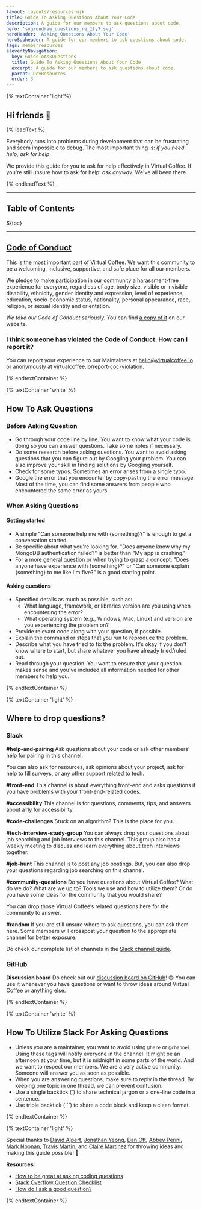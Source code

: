 ```yaml
---
layout: layouts/resources.njk
title: Guide To Asking Questions About Your Code
description: A guide for our members to ask questions about code.
hero: 'svg/undraw_questions_re_1fy7.svg'
heroHeader: 'Asking Questions About Your Code'
heroSubheader: A guide for our members to ask questions about code.
tags: memberresources
eleventyNavigation:
  key: GuideToAskQuestions
  title: Guide To Asking Questions About Your Code
  excerpt: A guide for our members to ask questions about code.
  parent: DevResources
  order: 3
---
```


{% textContainer 'light'%}

## Hi friends 👋

{% leadText %}

Everybody runs into problems during development that can be frustrating and seem impossible to debug. The most important thing is: _if you need help, ask for help_.

We provide this guide for you to ask for help effectively in Virtual Coffee. If you're still unsure how to ask for help: _ask anyway_. We've all been there.

{% endleadText %}

---

## Table of Contents

${toc}

---

## [Code of Conduct](/code-of-conduct)

This is the most important part of Virtual Coffee. We want this community to be a welcoming, inclusive, supportive, and safe place for all our members.

We pledge to make participation in our community a harassment-free experience for everyone, regardless of age, body size, visible or invisible disability, ethnicity, gender identity and expression, level of experience, education, socio-economic status, nationality, personal appearance, race, religion, or sexual identity and orientation.

_We take our Code of Conduct seriously._ You can find [a copy of it](/code-of-conduct) on our website.

### I think someone has violated the Code of Conduct. How can I report it?

You can report your experience to our Maintainers at hello@virtualcoffee.io or anonymously at [virtualcoffee.io/report-coc-violation](https://virtualcoffee.io/report-coc-violation).

{% endtextContainer %}

{% textContainer 'white' %}

## How To Ask Questions

### Before Asking Question

- Go through your code line by line.
  You want to know what your code is doing so you can answer questions. Take some notes if necessary.
- Do some research before asking questions.
  You want to avoid asking questions that you can figure out by Googling your problem. You can also improve your skill in finding solutions by Googling yourself.
- Check for some typos.
  Sometimes an error arises from a single typo.
- Google the error that you encounter by copy-pasting the error message.
  Most of the time, you can find some answers from people who encountered the same error as yours.

### When Asking Questions

#### Getting started

- A simple "Can someone help me with {something}?" is enough to get a conversation started.
- Be specific about what you're looking for.
  "Does anyone know why my MongoDB authentication failed?" is better than "My app is crashing."
- For a more general question or when trying to grasp a concept:
  "Does anyone have experience with {something}?" or "Can someone explain {something} to me like I'm five?" is a good starting point.

#### Asking questions

- Specified details as much as possible, such as:
  - What language, framework, or libraries version are you using when encountering the error?
  - What operating system (e.g., Windows, Mac, Linux) and version are you experiencing the problem on?
- Provide relevant code along with your question, if possible.
- Explain the command or steps that you run to reproduce the problem.
- Describe what you have tried to fix the problem. It's okay if you don't know where to start, but share whatever you have already tried/ruled out.
- Read through your question. You want to ensure that your question makes sense and you've included all information needed for other members to help you.

{% endtextContainer %}

{% textContainer 'light' %}

## Where to drop questions?

### Slack

**#help-and-pairing**
Ask questions about your code or ask other members' help for pairing in this channel.

You can also ask for resources, ask opinions about your project, ask for help to fill surveys, or any other support related to tech.

**#front-end**
This channel is about everything front-end and asks questions if you have problems with your front-end-related codes.

**#accessibility**
This channel is for questions, comments, tips, and answers about a11y for accessibility.

**#code-challenges**
Stuck on an algorithm? This is the place for you.

**#tech-interview-study-group**
You can always drop your questions about job searching and job interviews to this channel. This group also has a weekly meeting to discuss and learn everything about tech interviews together.

**#job-hunt**
This channel is to post any job postings. But, you can also drop your questions regarding job searching on this channel.

**#community-questions**
Do you have questions about Virtual Coffee? What do we do? What are we up to? Tools we use and how to utilize them?
Or do you have some ideas for the community that you would share?

You can drop those Virtual Coffee’s related questions here for the community to answer.

**#random**
If you are still unsure where to ask questions, you can ask them here. Some members will crosspost your question to the appropriate channel for better exposure.

Do check our complete list of channels in the [Slack channel guide](/resources/virtual-coffee/slack-channel-guide/).

### GitHub

**Discussion board**
Do check out our [discussion board on GitHub](https://github.com/Virtual-Coffee/virtualcoffee.io/discussions)! 😄 You can use it whenever you have questions or want to throw ideas around Virtual Coffee or anything else.

{% endtextContainer %}

{% textContainer 'white' %}

## How To Utilize Slack For Asking Questions

- Unless you are a maintainer, you want to avoid using `@here` or `@channel`.
  Using these tags will notify everyone in the channel. It might be an afternoon at your time, but it is midnight in some parts of the world. And we want to respect our members. We are a very active community. Someone will answer you as soon as possible.
- When you are answering questions, make sure to reply in the thread.
  By keeping one topic in one thread, we can prevent confusion.
- Use a single backtick (`) to share technical jargon or a one-line code in a sentence.
- Use triple backtick (```) to share a code block and keep a clean format.

{% endtextContainer %}

{% textContainer 'light' %}

Special thanks to [David Alpert](https://github.com/davidalpert), [Jonathan Yeong](https://github.com/jonathanyeong), [Dan Ott](https://github.com/danieltott), [Abbey Perini](https://github.com/abbeyperini), [Mark Noonan](https://github.com/marktnoonan), [Travis Martin](https://github.com/LincolnFleet), and [Claire Martinez](https://github.com/Claire) for throwing ideas and making this guide possible! 💙

**Resources**:

- [How to be great at asking coding questions](https://medium.com/@gordon_zhu/how-to-be-great-at-asking-questions-e37be04d0603)
- [Stack Overflow Question Checklist](https://codeblog.jonskeet.uk/2012/11/24/stack-overflow-question-checklist/)
- [How do I ask a good question?](https://stackoverflow.com/help/how-to-ask)

{% endtextContainer %}
